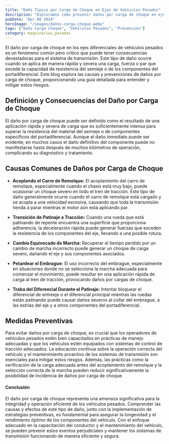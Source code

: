 ```yaml
---
title: "Daño Típico por Carga de Choque en Ejes de Vehículos Pesados"
description: "Exploramos cómo prevenir daños por carga de choque en ejes diferenciales de vehículos pesados, destacando técnicas y estrategias para minimizar estos riesgos"
pubDate: "Apr 08 2024"
heroImage: "/images/daños-carga-choque.webp"
tags: ["Daño Carga Choque", "Vehículos Pesados", "Prevención"]
category: maquinarias_pesadas
---
```


El daño por carga de choque en los ejes diferenciales de vehículos pesados es un fenómeno común pero crítico que puede tener consecuencias devastadoras para el sistema de transmisión. Este tipo de daño ocurre cuando se aplica de manera rápida y severa una carga, fuerza o par que excede la capacidad de resistencia del semieje o de los componentes del portadiferencial. Este blog explora las causas y prevenciones de daños por carga de choque, proporcionando una guía detallada para entender y mitigar estos riesgos.

## Definición y Consecuencias del Daño por Carga de Choque

El daño por carga de choque puede ser definido como el resultado de una aplicación rápida y severa de carga que es suficientemente intensa para superar la resistencia del material del semieje o de componentes específicos del portadiferencial. Aunque el daño inmediato puede ser evidente, en muchos casos el daño definitivo del componente puede no manifestarse hasta después de muchos kilómetros de operación, complicando su diagnóstico y tratamiento.

## Causas Comunes de Daños por Carga de Choque

- **Acoplando el Carro de Remolque:** El acoplamiento del carro de remolque, especialmente cuando el chasis está muy bajo, puede ocasionar un choque severo en todo el tren de tracción. Este tipo de daño generalmente ocurre cuando el carro de remolque está cargado y se acopla a una velocidad excesiva, causando que toda la transmisión tienda a parar mientras el motor aún está aplicando par.

- **Transición de Patinaje a Tracción:** Cuando una rueda que está patinando de repente encuentra una superficie que proporciona adherencia, la deceleración rápida puede generar fuerzas que exceden la resistencia de los componentes del eje, llevando a una posible rotura.

- **Cambio Equivocado de Marcha:** Recuperar el tiempo perdido por un cambio de marcha incorrecto puede generar un choque de carga severo, dañando el eje y sus componentes asociados.

- **Petardear el Embrague:** El uso incorrecto del embrague, especialmente en situaciones donde no se selecciona la marcha adecuada para comenzar el movimiento, puede resultar en una aplicación rápida de carga al tren de tracción, provocando daños por cargas de choque.

- **Traba del Diferencial Durante el Patinaje:** Intentar bloquear el diferencial de entreeje o el diferencial principal mientras las ruedas están patinando puede causar daños severos al collar del embrague, a las estrías del eje y a otros componentes del portadiferencial.

## Medidas Preventivas

Para evitar daños por carga de choque, es crucial que los operadores de vehículos pesados estén bien capacitados en prácticas de manejo adecuadas y que los vehículos estén equipados con sistemas de control de tracción adecuados. La educación continua sobre la operación correcta del vehículo y el mantenimiento proactivo de los sistemas de transmisión son esenciales para mitigar estos riesgos. Además, las prácticas como la verificación de la carga adecuada antes del acoplamiento del remolque y la selección correcta de la marcha pueden reducir significativamente la posibilidad de incidencia de daños por carga de choque.

#### Conclusión

El daño por carga de choque representa una amenaza significativa para la integridad y operación eficiente de los vehículos pesados. Comprender las causas y efectos de este tipo de daño, junto con la implementación de estrategias preventivas, es fundamental para asegurar la longevidad y el rendimiento óptimo de los componentes del vehículo. Con el enfoque adecuado en la capacitación del conductor y el mantenimiento del vehículo, se pueden prevenir estos eventos perjudiciales y mantener los sistemas de transmisión funcionando de manera eficiente y segura.
